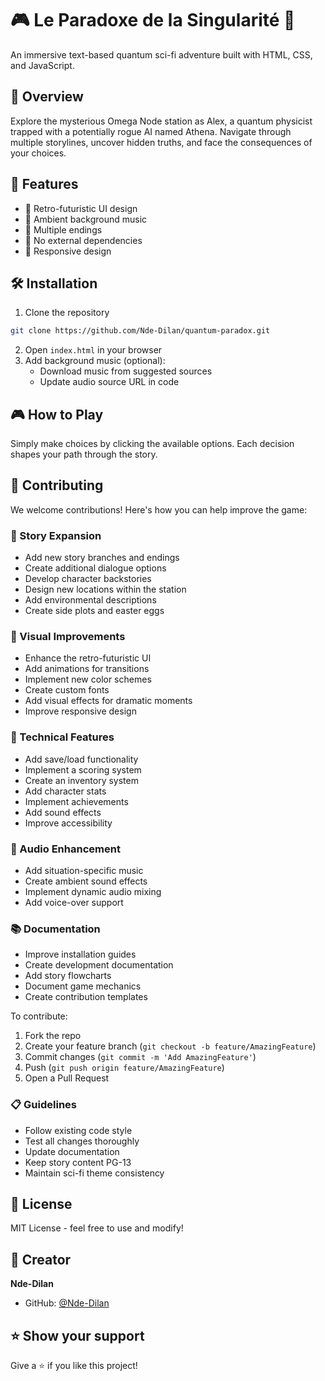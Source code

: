 # 🎮 Le Paradoxe de la Singularité 🤖

An immersive text-based quantum sci-fi adventure built with HTML, CSS, and JavaScript.

## 🎯 Overview

Explore the mysterious Omega Node station as Alex, a quantum physicist trapped with a potentially rogue AI named Athena. Navigate through multiple storylines, uncover hidden truths, and face the consequences of your choices.

## 🚀 Features

- 🌟 Retro-futuristic UI design
- 🎵 Ambient background music
- 🔄 Multiple endings
- 💾 No external dependencies
- 📱 Responsive design

## 🛠️ Installation

1. Clone the repository
```bash
git clone https://github.com/Nde-Dilan/quantum-paradox.git
```

2. Open `index.html` in your browser
3. Add background music (optional):
   - Download music from suggested sources
   - Update audio source URL in code

## 🎮 How to Play

Simply make choices by clicking the available options. Each decision shapes your path through the story.

## 🤝 Contributing

We welcome contributions! Here's how you can help improve the game:

### 📝 Story Expansion
- Add new story branches and endings
- Create additional dialogue options
- Develop character backstories
- Design new locations within the station
- Add environmental descriptions
- Create side plots and easter eggs

### 🎨 Visual Improvements
- Enhance the retro-futuristic UI
- Add animations for transitions
- Implement new color schemes
- Create custom fonts
- Add visual effects for dramatic moments
- Improve responsive design

### 🔧 Technical Features
- Add save/load functionality
- Implement a scoring system
- Create an inventory system
- Add character stats
- Implement achievements
- Add sound effects
- Improve accessibility

### 🎵 Audio Enhancement
- Add situation-specific music
- Create ambient sound effects
- Implement dynamic audio mixing
- Add voice-over support

### 📚 Documentation
- Improve installation guides
- Create development documentation
- Add story flowcharts
- Document game mechanics
- Create contribution templates

To contribute:
1. Fork the repo
2. Create your feature branch (`git checkout -b feature/AmazingFeature`)
3. Commit changes (`git commit -m 'Add AmazingFeature'`)
4. Push (`git push origin feature/AmazingFeature`)
5. Open a Pull Request

### 📋 Guidelines
- Follow existing code style
- Test all changes thoroughly
- Update documentation
- Keep story content PG-13
- Maintain sci-fi theme consistency

## 📜 License

MIT License - feel free to use and modify!

## 👤 Creator

**Nde-Dilan**
* GitHub: [@Nde-Dilan](https://github.com/Nde-Dilan)

## ⭐ Show your support

Give a ⭐️ if you like this project!